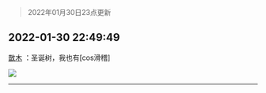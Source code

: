 > 2022年01月30日23点更新
<link rel="stylesheet" href="https://cdn.jsdelivr.net/gh/taotie6/sampleJSON@main/css/photo_show.css">
<meta name="referrer" content="no-referrer" />


 ## 2022-01-30 22:49:49 

 [㪚木](https://www.coolapk.com/feed/33210589?shareKey=YTQ4MmU3MjFhODJiNjFmNmE3MTk~) ：圣诞树，我也有[cos滑稽] 

<div class="album">
<img class="img-item" src="http://image.coolapk.com/feed/2022/0130/22/1081091_fd6116b7_4181_0639_274@508x508.gif" />
</div>

 ------- 

